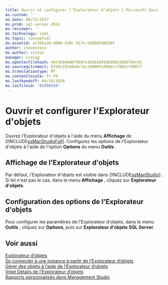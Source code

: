 ```yaml
---
title: Ouvrir et configurer l’Explorateur d’objets | Microsoft Docs
ms.custom: ''
ms.date: 06/13/2017
ms.prod: sql-server-2014
ms.reviewer: ''
ms.technology: ssms
ms.topic: conceptual
ms.assetid: a138ba3d-d00b-420c-917e-e586d590d30f
author: stevestein
ms.author: sstein
manager: craigg
ms.openlocfilehash: 4424504ddbfd0dfa1b16169186988141bb7b4c41
ms.sourcegitcommit: 6fd8c1914de4c7ac24900fe388ecc7883c740077
ms.translationtype: MT
ms.contentlocale: fr-FR
ms.lasthandoff: 04/26/2020
ms.locfileid: "62999556"
---
```

# <a name="open-and-configure-object-explorer"></a>Ouvrir et configurer l'Explorateur d'objets
  Ouvrez l'Explorateur d'objets à l'aide du menu **Affichage** de [!INCLUDE[ssManStudioFull](../../includes/ssmanstudiofull-md.md)]. Configurez les options de l'Explorateur d'objets à l'aide de l'option **Options** du menu **Outils** .  
  
## <a name="viewing-object-explorer"></a>Affichage de l'Explorateur d'objets  
 Par défaut, l'Explorateur d'objets est visible dans [!INCLUDE[ssManStudio](../../includes/ssmanstudio-md.md)] . Si tel n'est pas le cas, dans le menu **Affichage** , cliquez sur **Explorateur d'objets**.  
  
## <a name="configuring-object-explorer-options"></a>Configuration des options de l'Explorateur d'objets  
 Pour configurer les paramètres de l'Explorateur d'objets, dans le menu **Outils** , cliquez sur **Options**, puis sur **Explorateur d'objets SQL Server**.  
  
## <a name="see-also"></a>Voir aussi  
 [Explorateur d’objets](object-explorer.md)   
 [Se connecter à une instance à partir de l’Explorateur d’objets](connect-to-an-instance-from-object-explorer.md)   
 [Gérer des objets à l’aide de l’Explorateur d’objets](manage-objects-by-using-object-explorer.md)   
 [Volet Détails de l’Explorateur d’objets](object-explorer-details-pane.md)   
 [Rapports personnalisés dans Management Studio](custom-reports-in-management-studio.md)  
  
  
